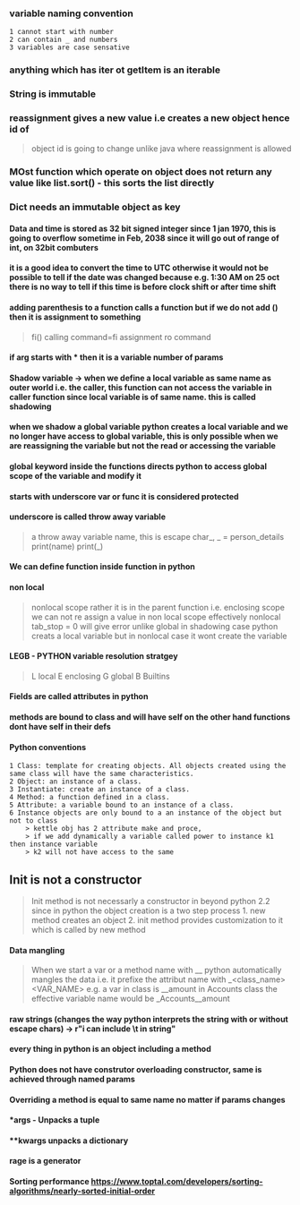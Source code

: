 ### variable naming convention
    1 cannot start with number
    2 can contain _ and numbers
    3 variables are case sensative
### anything which has __iter__ ot __getItem__ is an iterable
### String is immutable
### reassignment gives a new value i.e creates a new object hence id of 
> object id is going to change unlike java where reassignment is allowed

### MOst function which operate on object does not return any value like list.sort() - this sorts the list directly

### Dict needs an immutable object as key

#### Data and time is stored as 32 bit signed integer since 1 jan 1970, this is going to overflow sometime in Feb, 2038 since it will go out of range of int, on 32bit combuters

#### it is a good idea to convert the time to UTC otherwise it would not be possible to tell if the date was changed because e.g. 1:30 AM on 25 oct there is no way to tell if this time is before clock shift or after time shift 

#### adding parenthesis to a function calls a function but if we do not add () then it is assignment to something
> fi() calling
> command=fi assignment ro command

#### if arg starts with * then it is a variable number of params

#### Shadow variable -> when we define a local variable as same name as outer world i.e. the caller, this function can not access the variable in caller function since local variable is of same name. this is called shadowing
#### when we shadow a global variable python creates a local variable and we no longer have access to global variable, this is only possible when we are reassigning the variable but not the read or accessing the variable

#### global keyword inside the functions directs python to access global scope of the variable and modify it

#### starts with underscore var or func it is considered protected
####  underscore is called throw away variable
> a throw away variable
> name, this is escape char\_, _ = person_details
> print(name)
> print(_)

#### We can define function inside function in python
#### non local
> nonlocal scope rather it is in the parent function i.e. enclosing scope
> we can not re assign a value in non local scope
> effectively nonlocal tab_stop = 0 will give error
> unlike global in shadowing case python creats a local variable but in nonlocal case it wont create the variable

#### LEGB - PYTHON variable resolution stratgey
> L local
> E enclosing
> G global
> B Builtins

#### Fields are called attributes in python
#### methods are bound to class and will have self on the other hand functions dont have self in their defs
#### Python conventions 
    1 Class: template for creating objects. All objects created using the same class will have the same characteristics.
    2 Object: an instance of a class.
    3 Instantiate: create an instance of a class.
    4 Method: a function defined in a class.
    5 Attribute: a variable bound to an instance of a class.
    6 Instance objects are only bound to a an instance of the object but not to class
        > kettle obj has 2 attribute make and proce,
        > if we add dynamically a variable called power to instance k1 then instance variable 
        > k2 will not have access to the same

## Init is not a constructor
> Init method is not necessarly a constructor in beyond python 2.2 
since in python the object creation is a two step process
    1. new method creates an object
    2. init method provides customization to it which is called by new method

#### Data mangling
> When we start a var or a method name with __ python
> automatically mangles the data i.e. it prefixe the attribut name
> with _<class_name><VAR_NAME>
> e.g. a var in class is __amount in Accounts class the effective variable name would be
> _Accounts__amount


#### raw strings (changes the way python interprets the string with or without escape chars) -> r"i can include \t in string"
#### every thing in python is an object including a method
    
#### Python does not have construtor overloading constructor, same is achieved through named params
#### Overriding a method is equal to same name no matter if params changes

#### *args - Unpacks a tuple
#### **kwargs unpacks a dictionary
#### rage is a generator

#### Sorting performance https://www.toptal.com/developers/sorting-algorithms/nearly-sorted-initial-order